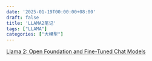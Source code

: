 ```yaml
---
date: '2025-01-19T00:00:00+08:00'
draft: false
title: 'LLAMA2笔记'
tags: ["LLAMA"]
categories: ["大模型"]
---
```


[Llama 2: Open Foundation and Fine-Tuned Chat Models](https://xves6ft58q.feishu.cn/docx/O85RdPgdVoYBnqxjlijcgRk2nXg?from=from_copylink)
